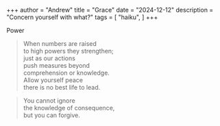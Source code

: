 +++
author = "Andrew"
title = "Grace"
date = "2024-12-12"
description = "Concern yourself with what?"
tags = [
    "haiku",
]
+++

Power
<!--more-->


>When numbers are raised<br>
>to high powers they strengthen;<br>
>just as our actions<br>
>push measures beyond<br>
>comprehension or knowledge.<br>
>Allow yourself peace<br>
>there is no best life to lead.<br>

>You cannot ignore<br>
>the knowledge of consequence,<br>
>but you can forgive.